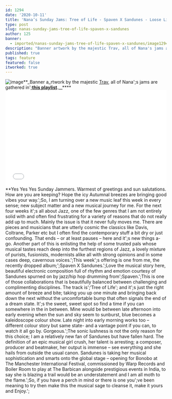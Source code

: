 ```yaml
---
id: 1294
date: '2020-10-11'
title: 'Nana’s Sunday Jams: Tree of Life - Spaven X Sandunes - Loose Lips'
type: post
slug: nanas-sunday-jams-tree-of-life-spaven-x-sandunes
author: 125
banner:
  - imported/nanas-sunday-jams-tree-of-life-spaven-x-sandunes/image1294.jpeg
description: "Banner artwork by the majestic Trav, all of Nana's jams are gathered in\_this playlist. Yes Yes Yes Sunday Jammers. Warmest of greetings and sun salutations. How are you are keeping? Hope the icy Autumnal breezes are bringing good vibes your way.\_ So, I am turning over a new music leaf this week in every sense; [...]Read More..."
published: true
tags: feature
featured: false
itworked: true
---
```

![image](../imported/nanas-sunday-jams-tree-of-life-spaven-x-sandunes/image1294.jpeg)**_Banner a_rtwork by the majestic [Trav](https://www.backdownwarchild.co.uk/), all of Nana';s jams are gathered in';__[__this playlist__](https://open.spotify.com/playlist/12UoQ8ov5i6P8BIfm2lOjS?si=jarAn1CXSEuYB9vAxJidOg)__.__****<iframe width='100%' height='300' scrolling='no' frameborder='no' allow='autoplay' src='//www.youtube.com/embed/9n4sGaMoJHA?wmode=opaque'></iframe>**Yes Yes Yes Sunday Jammers. Warmest of greetings and sun salutations. How are you are keeping? Hope the icy Autumnal breezes are bringing good vibes your way.';So, I am turning over a new music leaf this week in every sense; new subject matter and a new musical journey for me. For the next four weeks it';s all about Jazz, one of the few genres that I am not entirely solid with and often find frustrating for a variety of reasons that do not really add up to much. Mainly the issue is that it never fully moves me. There are pieces and musicians that are utterly cosmic the classics like Davis, Coltrane, Parker etc but I often find the contemporary stuff a bit dry or just confounding. That ends – or at least pauses – here and it';s new things a-go. Another part of this is enlisting the help of some trusted pals whose musical tastes reach deep into the furthest regions of Jazz, a lovely mixture of purists, fusionists, modernists alike all with strong opinions and in some cases deep, cavernous voices.';This week';s offering is one from me, the recently dropped album;';Spaven X Sandunes.';Love the musical story here, beautiful electronic composition full of rhythm and emotion courtesy of Sandunes spurned on by jazz/hip hop drumming from';Spaven.';This is one of those collaborations that is beautifully balanced between challenging and complimenting disciplines. The track is';‘Tree of Life'; and it';s just the right amount of breeze and bite; taking you up one minute and bringing back down the next without the uncomfortable bump that often signals the end of a dream state. It';s the sweet, sweet spot so find a time if you can somewhere in the in between. Mine would be between late afternoon into early evening when the sun and sky seem to sunburst, blue becomes a kaleidoscope colour show. Late night into early morning works too – different colour story but same state- and a vantage point if you can, to watch it all go by. Gorgeous.';The sonic lushness is not the only reason for this choice; I am a relatively new fan of Sandunes but have fallen hard. The definition of an epic musical girl crush, her talent is arresting; a composer, producer and beatmaker, her output is immense – see everything and she hails from outside the usual canon. Sandunes is taking her musical sophistication and smarts onto the global stage – opening for Bonobo at The Manchester International Festival, commissioned by Warp Records and Boiler Room to play at The Barbican alongside prestigious events in India, to say she is blazing a trail would be an understatement and I am all moth to the flame.';So, if you have a perch in mind or there is one you';ve been meaning to try then make this the musical sage to cleanse it, make it yours and Enjoy.';